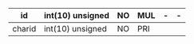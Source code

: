 **id**|**int(10) unsigned**|**NO**|**MUL**| -| -
-----|-----|-----|-----|-----|-----
charid|int(10) unsigned|NO|PRI| | 